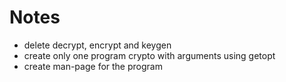 # Notes
- delete decrypt, encrypt and keygen
- create only one program crypto with arguments using getopt
- create man-page for the program
